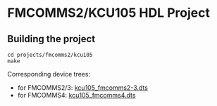# FMCOMMS2/KCU105 HDL Project

## Building the project

```
cd projects/fmcomms2/kcu105
make
```

Corresponding device trees:

- for FMCOMMS2/3: [kcu105_fmcomms2-3.dts](https://github.com/analogdevicesinc/linux/blob/main/arch/microblaze/boot/dts/kcu105_fmcomms2-3.dts)
- for FMCOMMS4: [kcu105_fmcomms4.dts](https://github.com/analogdevicesinc/linux/blob/main/arch/microblaze/boot/dts/kcu105_fmcomms4.dts)